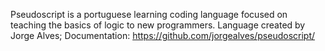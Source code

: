 Pseudoscript is a portuguese learning coding language focused on teaching the basics of logic to new programmers.
Language created by Jorge Alves;
Documentation: https://github.com/jorgealves/pseudoscript/
